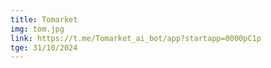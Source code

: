 ```yaml
---
title: Tomarket
img: tom.jpg
link: https://t.me/Tomarket_ai_bot/app?startapp=0000pC1p
tge: 31/10/2024
---
```

